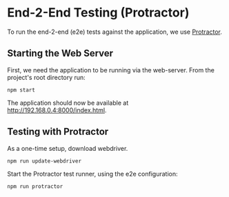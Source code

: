 # End-2-End Testing (Protractor)

To run the end-2-end (e2e) tests against the application, we use [Protractor][protractor].

## Starting the Web Server

First, we need the application to be running via the web-server.
From the project's root directory run:

```
npm start
```

The application should now be available at http://192.168.0.4:8000/index.html.

## Testing with Protractor

As a one-time setup, download webdriver.

```
npm run update-webdriver
```

Start the Protractor test runner, using the e2e configuration:

```
npm run protractor
```


[protractor]: https://github.com/angular/protractor
